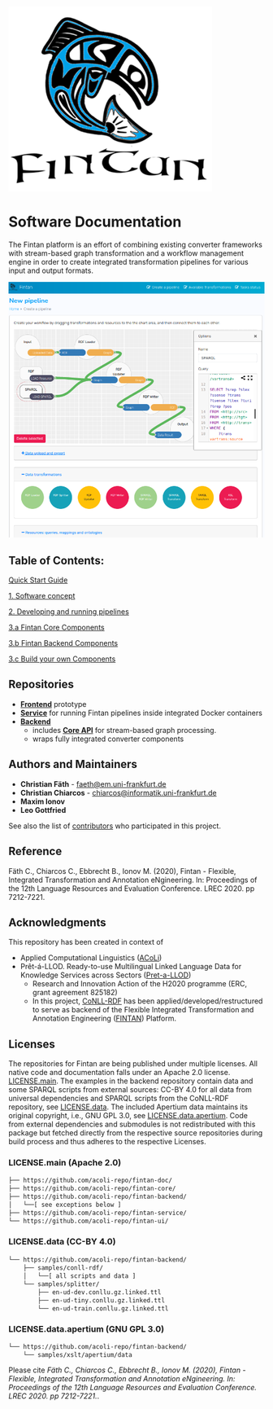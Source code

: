 
![Fintan](img/Fintan.PNG)
# Software Documentation
The Fintan platform is an effort of combining existing converter frameworks with stream-based graph transformation and a workflow management engine in order to create integrated transformation pipelines for various input and output formats.

![Fintan UI](img/Fintan-UI.PNG)

## Table of Contents:

[Quick Start Guide](quick-start.md)

[1. Software concept](1-software-concept.md)

[2. Developing and running pipelines](2-run-pipelines.md)

[3.a Fintan Core Components](3a-core-components.md)

[3.b Fintan Backend Components](3b-backend-components.md)

[3.c Build your own Components](3c-build-custom-components.md)

## Repositories
- [**Frontend**](https://github.com/acoli-repo/fintan-ui) prototype
- [**Service**](https://github.com/acoli-repo/fintan-service) for running Fintan pipelines inside integrated Docker containers
- [**Backend**](https://github.com/acoli-repo/fintan-backend) 
	- includes [**Core API**](https://github.com/acoli-repo/fintan-core) for stream-based graph processing.
	- wraps fully integrated converter components

## Authors and Maintainers
* **Christian Fäth** - faeth@em.uni-frankfurt.de
* **Christian Chiarcos** - chiarcos@informatik.uni-frankfurt.de
* **Maxim Ionov** 
* **Leo Gottfried** 

See also the list of [contributors](https://github.com/acoli-repo/fintan-doc/graphs/contributors) who participated in this project.

## Reference
Fäth C., Chiarcos C., Ebbrecht B., Ionov M. (2020), Fintan - Flexible, Integrated Transformation and Annotation eNgineering. In: Proceedings of the 12th Language Resources and Evaluation Conference. LREC 2020. pp 7212-7221.

## Acknowledgments
This repository has been created in context of
* Applied Computational Linguistics ([ACoLi](http://acoli.cs.uni-frankfurt.de))
* Prêt-á-LLOD. Ready-to-use Multilingual Linked Language Data for Knowledge Services across Sectors ([Pret-a-LLOD](https://cordis.europa.eu/project/id/825182/results))
  * Research and Innovation Action of the H2020 programme (ERC, grant agreement 825182)
  * In this project, [CoNLL-RDF](https://github.com/acoli-repo/conll-rdf) has been applied/developed/restructured to serve as backend of the Flexible Integrated Transformation and Annotation Engineering ([FINTAN](https://github.com/Pret-a-LLOD/Fintan)) Platform.

## Licenses
The repositories for Fintan are being published under multiple licenses. All native code and documentation falls under an Apache 2.0 license. [LICENSE.main](LICENSE.main.txt). The examples in the backend repository contain data and some SPARQL scripts from external sources: CC-BY 4.0 for all data from universal dependencies and SPARQL scripts from the CoNLL-RDF repository, see [LICENSE.data](LICENSE.data.txt). The included Apertium data maintains its original copyright, i.e., GNU GPL 3.0, see [LICENSE.data.apertium](LICENSE.data.apertium.txt). Code from external dependencies and submodules is not redistributed with this package but fetched directly from the respective source repositories during build process and thus adheres to the respective Licenses. 

### LICENSE.main (Apache 2.0)
```
├── https://github.com/acoli-repo/fintan-doc/ 
├── https://github.com/acoli-repo/fintan-core/  
├── https://github.com/acoli-repo/fintan-backend/
│	└──[ see exceptions below ]
├── https://github.com/acoli-repo/fintan-service/ 
└── https://github.com/acoli-repo/fintan-ui/ 
```
### LICENSE.data (CC-BY 4.0)
```
└── https://github.com/acoli-repo/fintan-backend/  
	├── samples/conll-rdf/  
	│	└──[ all scripts and data ]
	└── samples/splitter/  
		├── en-ud-dev.conllu.gz.linked.ttl
		├── en-ud-tiny.conllu.gz.linked.ttl
		└── en-ud-train.conllu.gz.linked.ttl
```
### LICENSE.data.apertium (GNU GPL 3.0)
```
└── https://github.com/acoli-repo/fintan-backend/  
	└── samples/xslt/apertium/data
```

Please cite *Fäth C., Chiarcos C., Ebbrecht B., Ionov M. (2020), Fintan - Flexible, Integrated Transformation and Annotation eNgineering. In: Proceedings of the 12th Language Resources and Evaluation Conference. LREC 2020. pp 7212-7221.*.
